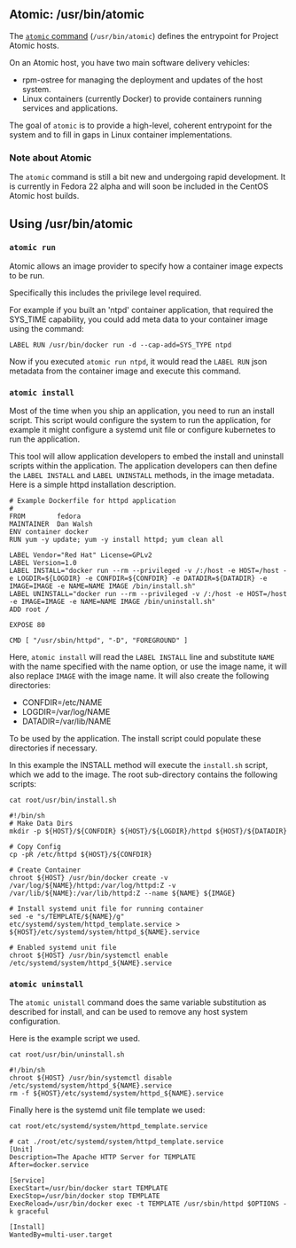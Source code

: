 ## Atomic: /usr/bin/atomic

The [`atomic` command](https://github.com/projectatomic/atomic) (`/usr/bin/atomic`) defines the entrypoint for Project Atomic hosts. 

On an Atomic host, you have two main software delivery vehicles:

 * rpm-ostree for managing the deployment and updates of the host system.
 * Linux containers (currently Docker) to provide containers running services and applications. 

The goal of `atomic` is to provide a high-level, coherent entrypoint for the system and to fill in gaps in Linux container implementations.

### Note about Atomic

The `atomic` command is still a bit new and undergoing rapid development. It is currently in Fedora 22 alpha and will soon be included in the CentOS Atomic host builds.

## Using /usr/bin/atomic

### `atomic run`

Atomic allows an image provider to specify how a container image expects to be run.

Specifically this includes the privilege level required.

For example if you built an 'ntpd' container application, that required the
SYS_TIME capability, you could add meta data to your container image using the
command:

```
LABEL RUN /usr/bin/docker run -d --cap-add=SYS_TYPE ntpd
```

Now if you executed `atomic run ntpd`, it would read the `LABEL RUN` json metadata from the container image and execute this command.

### `atomic install`

Most of the time when you ship an application, you need to run an install script.  This script would configure the system to run the application, for example it might configure a systemd unit file or configure kubernetes to run the application.  

This tool will allow application developers to embed the install and uninstall scripts within the application.  The application developers can then define the `LABEL INSTALL` and `LABEL UNINSTALL` methods, in the image metadata.  Here is a simple httpd installation description.

```
# Example Dockerfile for httpd application
#
FROM 		fedora
MAINTAINER	Dan Walsh
ENV container docker
RUN yum -y update; yum -y install httpd; yum clean all

LABEL Vendor="Red Hat" License=GPLv2
LABEL Version=1.0
LABEL INSTALL="docker run --rm --privileged -v /:/host -e HOST=/host -e LOGDIR=${LOGDIR} -e CONFDIR=${CONFDIR} -e DATADIR=${DATADIR} -e IMAGE=IMAGE -e NAME=NAME IMAGE /bin/install.sh"
LABEL UNINSTALL="docker run --rm --privileged -v /:/host -e HOST=/host -e IMAGE=IMAGE -e NAME=NAME IMAGE /bin/uninstall.sh"
ADD root /

EXPOSE 80

CMD [ "/usr/sbin/httpd", "-D", "FOREGROUND" ]
```

Here, `atomic install` will read the `LABEL INSTALL` line and substitute `NAME` with the name specified with the name option, or use the image name, it will also replace `IMAGE` with the image name.  It will also create the following directories:

* CONFDIR=/etc/NAME
* LOGDIR=/var/log/NAME
* DATADIR=/var/lib/NAME

To be used by the application.  The install script could populate these directories if necessary.

In this example the INSTALL method will execute the `install.sh` script, which we add to the image. The root sub-directory contains the following scripts:

```
cat root/usr/bin/install.sh
```

```
#!/bin/sh
# Make Data Dirs
mkdir -p ${HOST}/${CONFDIR} ${HOST}/${LOGDIR}/httpd ${HOST}/${DATADIR}

# Copy Config
cp -pR /etc/httpd ${HOST}/${CONFDIR}

# Create Container
chroot ${HOST} /usr/bin/docker create -v /var/log/${NAME}/httpd:/var/log/httpd:Z -v /var/lib/${NAME}:/var/lib/httpd:Z --name ${NAME} ${IMAGE}

# Install systemd unit file for running container
sed -e "s/TEMPLATE/${NAME}/g" etc/systemd/system/httpd_template.service > ${HOST}/etc/systemd/system/httpd_${NAME}.service

# Enabled systemd unit file
chroot ${HOST} /usr/bin/systemctl enable /etc/systemd/system/httpd_${NAME}.service
```

### `atomic uninstall`

The `atomic unistall` command does the same variable substitution as described for install, and can be used to remove any host system configuration.

Here is the example script we used.

```
cat root/usr/bin/uninstall.sh 
```

```
#!/bin/sh
chroot ${HOST} /usr/bin/systemctl disable /etc/systemd/system/httpd_${NAME}.service
rm -f ${HOST}/etc/systemd/system/httpd_${NAME}.service
```

Finally here is the systemd unit file template we used:

```
cat root/etc/systemd/system/httpd_template.service 
```

```
# cat ./root/etc/systemd/system/httpd_template.service 
[Unit]
Description=The Apache HTTP Server for TEMPLATE
After=docker.service

[Service]
ExecStart=/usr/bin/docker start TEMPLATE
ExecStop=/usr/bin/docker stop TEMPLATE
ExecReload=/usr/bin/docker exec -t TEMPLATE /usr/sbin/httpd $OPTIONS -k graceful

[Install]
WantedBy=multi-user.target
```
